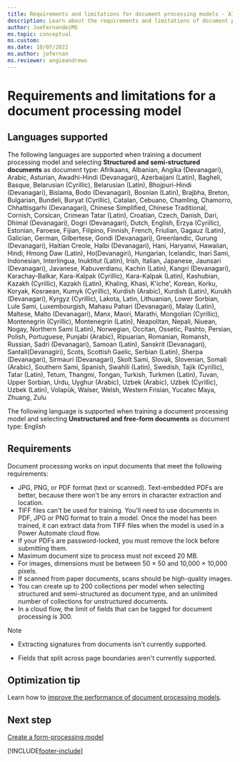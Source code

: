 ```yaml
---
title: Requirements and limitations for document processing models - AI Builder | Microsoft Docs
description: Learn about the requirements and limitations of document processing models in AI Builder.
author: JoeFernandezMS
ms.topic: conceptual
ms.custom:
ms.date: 10/07/2022
ms.author: jofernan
ms.reviewer: angieandrews
---
```


# Requirements and limitations for a document processing model

## Languages supported

The following languages are supported when training a document processing model and selecting **Structured and semi-structured documents** as document type: Afrikaans, Albanian, Angika (Devanagari), Arabic, Asturian, Awadhi-Hindi (Devanagari), Azerbaijani (Latin), Bagheli, Basque, Belarusian (Cyrillic), Belarusian (Latin), Bhojpuri-Hindi (Devanagari), Bislama, Bodo (Devanagari), Bosnian (Latin), Brajbha, Breton, Bulgarian, Bundeli, Buryat (Cyrillic), Catalan, Cebuano, Chamling, Chamorro, Chhattisgarhi (Devanagari), Chinese Simplified, Chinese Traditional, Cornish, Corsican, Crimean Tatar (Latin), Croatian, Czech, Danish, Dari, Dhimal (Devanagari), Dogri (Devanagari), Dutch, English, Erzya (Cyrillic), Estonian, Faroese, Fijian, Filipino, Finnish, French, Friulian, Gagauz (Latin), Galician, German, Gilbertese, Gondi (Devanagari), Greenlandic, Gurung (Devanagari), Haitian Creole, Halbi (Devanagari), Hani, Haryanvi, Hawaiian, Hindi, Hmong Daw (Latin), Ho(Devanagiri), Hungarian, Icelandic, Inari Sami, Indonesian, Interlingua, Inuktitut (Latin), Irish, Italian, Japanese, Jaunsari (Devanagari), Javanese, Kabuverdianu, Kachin (Latin), Kangri (Devanagari), Karachay-Balkar, Kara-Kalpak (Cyrillic), Kara-Kalpak (Latin), Kashubian, Kazakh (Cyrillic), Kazakh (Latin), Khaling, Khasi, K'iche', Korean, Korku, Koryak, Kosraean, Kumyk (Cyrillic), Kurdish (Arabic), Kurdish (Latin), Kurukh (Devanagari), Kyrgyz (Cyrillic), Lakota, Latin, Lithuanian, Lower Sorbian, Lule Sami, Luxembourgish, Mahasu Pahari (Devanagari), Malay (Latin), Maltese, Malto (Devanagari), Manx, Maori, Marathi, Mongolian (Cyrillic), Montenegrin (Cyrillic), Montenegrin (Latin), Neapolitan, Nepali, Niuean, Nogay, Northern Sami (Latin), Norwegian, Occitan, Ossetic, Pashto, Persian, Polish, Portuguese, Punjabi (Arabic), Ripuarian, Romanian, Romansh, Russian, Sadri  (Devanagari), Samoan (Latin), Sanskrit (Devanagari), Santali(Devanagiri), Scots, Scottish Gaelic, Serbian (Latin), Sherpa (Devanagari), Sirmauri (Devanagari), Skolt Sami, Slovak, Slovenian, Somali (Arabic), Southern Sami, Spanish, Swahili (Latin), Swedish, Tajik (Cyrillic), Tatar (Latin), Tetum, Thangmi, Tongan, Turkish, Turkmen (Latin), Tuvan, Upper Sorbian, Urdu, Uyghur (Arabic), Uzbek (Arabic), Uzbek (Cyrillic), Uzbek (Latin), Volapük, Walser, Welsh, Western Frisian, Yucatec Maya, Zhuang, Zulu

The following language is supported when training a document processing model and selecting **Unstructured and free-form documents** as document type: English

## Requirements

Document processing works on input documents that meet the following requirements:

- JPG, PNG, or PDF format (text or scanned). Text-embedded PDFs are better, because there won't be any errors in character extraction and location.
- TIFF files can't be used for training. You'll need to use documents in PDF, JPG or PNG format to train a model. Once the model has been trained, it can extract data from TIFF files when the model is used in a Power Automate cloud flow.
- If your PDFs are password-locked, you must remove the lock before submitting them.
- Maximum document size to process must not exceed 20 MB. 
- For images, dimensions must be between 50 &times; 50 and 10,000 &times; 10,000 pixels.
- If scanned from paper documents, scans should be high-quality images.
- You can create up to 200 collections per model when selecting structured and semi-structured as document type, and an unlimited number of collections for unstructured documents.
- In a cloud flow, the limit of fields that can be tagged for document processing is 300.

 > [!NOTE]
 > - Extracting signatures from documents isn't currently supported.<br />
 > 
 > - Fields that split across page boundaries aren't currently supported.

## Optimization tip

Learn how to [improve the performance of document processing models](improve-form-processing-performance.md).

## Next step

[Create a form-processing model](create-form-processing-model.md)

[!INCLUDE[footer-include](includes/footer-banner.md)]
